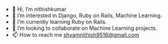 - 👋 Hi, I’m nithishkumar
- 👀 I’m interested in Django, Ruby on Rails, Machine Learning.
- 🌱 I’m currently learning Ruby on Rails.
- 💞️ I’m looking to collaborate on Machine Learning projects.
- 📫 How to reach me shyamnithish9516@gmail.com


